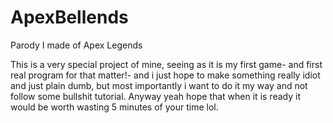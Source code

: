 # ApexBellends
Parody I made of Apex Legends

This is a very special project of mine, seeing as it is my first game- and first real program for that matter!- and i just hope to make something really idiot and just plain dumb, but most importantly i want to do it my way and not follow some bullshit tutorial. Anyway yeah hope that when it is ready it would be worth wasting 5 minutes of your time lol.

